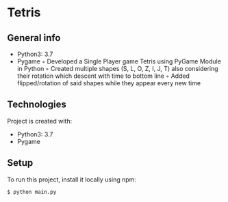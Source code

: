 # Tetris

## General info
* Python3: 3.7
* Pygame
◦ Developed a Single Player game Tetris using PyGame Module in Python
◦ Created multiple shapes (S, L, O, Z, I, J, T) also considering their rotation which descent with time to bottom line
◦ Added flipped/rotation of said shapes while they appear every new time
	
## Technologies
Project is created with:
* Python3: 3.7
* Pygame
	
## Setup
To run this project, install it locally using npm:

```
$ python main.py
```

